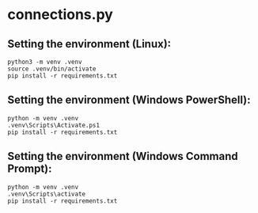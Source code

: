 # connections.py

## Setting the environment (Linux):
```
python3 -m venv .venv
source .venv/bin/activate
pip install -r requirements.txt
```

## Setting the environment (Windows PowerShell):
```
python -m venv .venv
.venv\Scripts\Activate.ps1
pip install -r requirements.txt
```

## Setting the environment (Windows Command Prompt):
```
python -m venv .venv
.venv\Scripts\activate
pip install -r requirements.txt
```